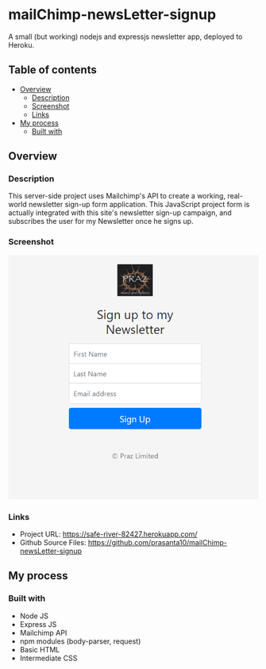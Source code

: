 # mailChimp-newsLetter-signup
A small (but working) nodejs and expressjs newsletter app, deployed to Heroku.

## Table of contents

- [Overview](#overview)
  - [Description](#description)
  - [Screenshot](#screenshot)
  - [Links](#links)
- [My process](#my-process)
  - [Built with](#built-with)

## Overview

### Description

This server-side project uses Mailchimp's API to create a working, real-world newsletter sign-up form application. This JavaScript project form is actually integrated 
with this site's newsletter sign-up campaign, and subscribes the user for my Newsletter once he signs up.

### Screenshot

![](./newsletter_signup.png)


### Links

- Project URL: https://safe-river-82427.herokuapp.com/ 
- Github Source Files: https://github.com/prasanta10/mailChimp-newsLetter-signup

## My process

### Built with

- Node JS
- Express JS
- Mailchimp API
- npm modules (body-parser, request)
- Basic HTML
- Intermediate CSS
